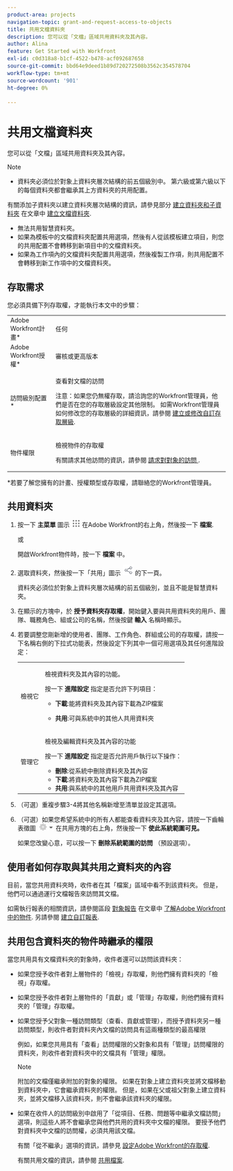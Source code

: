 ```yaml
---
product-area: projects
navigation-topic: grant-and-request-access-to-objects
title: 共用文檔資料夾
description: 您可以從「文檔」區域共用資料夾及其內容。
author: Alina
feature: Get Started with Workfront
exl-id: c0d318a8-b1cf-4522-b478-acf092687658
source-git-commit: bbd64e9deed1b89d720272508b3562c354578704
workflow-type: tm+mt
source-wordcount: '901'
ht-degree: 0%

---
```


# 共用文檔資料夾

您可以從「文檔」區域共用資料夾及其內容。

>[!NOTE]
>
>* 資料夾必須位於對象上資料夾層次結構的前五個級別中。 第六級或第六級以下的每個資料夾都會繼承其上方資料夾的共用配置。
>
>  有關添加子資料夾以建立資料夾層次結構的資訊，請參見部分 [建立資料夾和子資料夾](../../documents/organizing-documents/create-documents-folder.md#creating-folders) 在文章中 [建立文檔資料夾](../../documents/organizing-documents/create-documents-folder.md).
>
>* 無法共用智慧資料夾。
>* 如果為模板中的文檔資料夾配置共用選項，然後有人從該模板建立項目，則您的共用配置不會轉移到新項目中的文檔資料夾。
>* 如果為工作項內的文檔資料夾配置共用選項，然後複製工作項，則共用配置不會轉移到新工作項中的文檔資料夾。
>


## 存取需求

<!--drafted for P&P
(I am putting Contributor and higher here because this is what I found in testing. Normally, Review equals Light but I found out that Contributor can also have manage rights to documents and can share them.)

<table style="table-layout:auto"> 
 <col> 
 <col> 
 <tbody> 
  <tr> 
   <td role="rowheader">Adobe Workfront plan*</td> 
   <td> <p>Any</p> </td> 
  </tr> 
  <tr> 
   <td role="rowheader">Adobe Workfront license*</td> 
   <td> <p>Current license: Contributor or higher</p> 
   Or
   <p>Legacy license: Review or higher</p>
      </td> 
  </tr> 
  <tr> 
   <td role="rowheader">Access level configurations*</td> 
   <td> <p>View access to Documents</p> <p><b>NOTE</b>
   
   If you still don't have access, ask your Workfront administrator if they set additional restrictions in your access level. For information on how a Workfront administrator can modify your access level, see <a href="../../administration-and-setup/add-users/configure-and-grant-access/create-modify-access-levels.md" class="MCXref xref">Create or modify custom access levels</a>.</p> </td> 
  </tr> 
  <tr data-mc-conditions=""> 
   <td role="rowheader">Object permissions</td> 
   <td> <p>View access to an object</p> <p>For information on requesting additional access, see <a href="../../workfront-basics/grant-and-request-access-to-objects/request-access.md" class="MCXref xref">Request access to objects </a>.</p> </td> 
  </tr> 
 </tbody> 
</table>
-->

您必須具備下列存取權，才能執行本文中的步驟：

<table style="table-layout:auto"> 
 <col> 
 <col> 
 <tbody> 
  <tr> 
   <td role="rowheader">Adobe Workfront計畫*</td> 
   <td> <p>任何</p> </td> 
  </tr> 
  <tr> 
   <td role="rowheader">Adobe Workfront授權*</td> 
   <td> <p>審核或更高版本</p> </td> 
  </tr> 
  <tr> 
   <td role="rowheader">訪問級別配置*</td> 
   <td> <p>查看對文檔的訪問</p> <p>注意：如果您仍無權存取，請洽詢您的Workfront管理員，他們是否在您的存取層級設定其他限制。 如需Workfront管理員如何修改您的存取層級的詳細資訊，請參閱 <a href="../../administration-and-setup/add-users/configure-and-grant-access/create-modify-access-levels.md" class="MCXref xref">建立或修改自訂存取層級</a>.</p> </td> 
  </tr> 
  <tr data-mc-conditions=""> 
   <td role="rowheader">物件權限</td> 
   <td> <p>檢視物件的存取權</p> <p>有關請求其他訪問的資訊，請參閱 <a href="../../workfront-basics/grant-and-request-access-to-objects/request-access.md" class="MCXref xref">請求對對象的訪問 </a>.</p> </td> 
  </tr> 
 </tbody> 
</table>

&#42;若要了解您擁有的計畫、授權類型或存取權，請聯絡您的Workfront管理員。

## 共用資料夾

1. 按一下 **主菜單** 圖示 ![](assets/main-menu-icon.png) 在Adobe Workfront的右上角，然後按一下 **檔案**.

   或

   開啟Workfront物件時，按一下 **檔案** 中。

1. 選取資料夾，然後按一下「共用」圖示 ![](assets/share-icon.png) 的下一頁。

   資料夾必須位於對象上資料夾層次結構的前五個級別，並且不能是智慧資料夾。

1. 在顯示的方塊中，於 **授予資料夾存取權**，開始鍵入要與共用資料夾的用戶、團隊、職務角色、組或公司的名稱，然後按鍵 **輸入** 名稱時顯示。
1. 若要調整您剛新增的使用者、團隊、工作角色、群組或公司的存取權，請按一下名稱右側的下拉式功能表，然後設定下列其中一個可用選項及其任何進階設定：

   <table style="table-layout:auto"> 
    <col> 
    <col> 
    <tbody> 
     <tr> 
      <td role="rowheader">檢視它</td> 
      <td> <p>檢視資料夾及其內容的功能。</p> <p>按一下 <strong>進階設定</strong> 指定是否允許下列項目：</p> 
       <ul> 
        <li><strong>下載</strong>:能將資料夾及其內容下載為ZIP檔案</li> 
        <li> <p><strong>共用</strong>:可與系統中的其他人共用資料夾</p> </li> 
       </ul> </td> 
     </tr> 
     <tr> 
      <td role="rowheader">管理它</td> 
      <td> <p>檢視及編輯資料夾及其內容的功能</p> <p>按一下 <strong>進階設定</strong> 指定是否允許用戶執行以下操作：</p> 
       <ul> 
        <li><strong>刪除</strong>:從系統中刪除資料夾及其內容</li> 
        <li><b>下載</b>:將資料夾及其內容下載為ZIP檔案</li> 
        <li><strong>共用</strong>:與系統中的其他用戶共用資料夾及其內容</li> 
       </ul> </td> 
     </tr> 
    </tbody> 
   </table>

1. （可選）重複步驟3-4將其他名稱新增至清單並設定其選項。
1. （可選）如果您希望系統中的所有人都能查看資料夾及其內容，請按一下齒輪表徵圖 ![](assets/gear-icon-settings-with-dn-arrow.jpg) 在共用方塊的右上角，然後按一下 **使此系統範圍可見。**

   如果您改變心意，可以按一下 **刪除系統範圍的訪問** （預設選項）。

## 使用者如何存取與其共用之資料夾的內容

<!--
<p style="color: #ff1493;" data-mc-conditions="QuicksilverOrClassic.Draft mode">Delete these 2 paragraphs when the story &nbsp;<a href="https://hub.workfront.com/task/622f8d6f000897c9a4a11bdfd9b2cf34/overview">Handle email notification content when a folder is shared</a> goes to Preview:</p>
-->

目前，當您共用資料夾時，收件者在其「檔案」區域中看不到該資料夾。 但是，他們可以通過運行文檔報告來訪問其文檔。

如需執行報表的相關資訊，請參閱區段 [對象報告](../../workfront-basics/navigate-workfront/workfront-navigation/understand-objects.md#reporting-on-objects) 在文章中 [了解Adobe Workfront中的物件](../../workfront-basics/navigate-workfront/workfront-navigation/understand-objects.md). 另請參閱 [建立自訂報表](../../reports-and-dashboards/reports/creating-and-managing-reports/create-custom-report.md).

<!--
<div class="preview" data-mc-conditions="QuicksilverOrClassic.Draft mode">
<p>Workfront sends a notification email when someone shares a document folder on an object with a user or a team. To access the folder from the email, recipients can click the folder title or the "See it in Workfront" link.</p> <note type="note">
<ul class="preview">
<li> <p>The email notification "Someone shares an object with me" or "Someone shares an object with my team" must be enabled in order for a user or team to receive a notification email about a shared folder.</p> </li>
<li> <p>When someone shares a document folder from the global Documents area, the links in the notification email take the recipient to the global Documents area. Because folders in this area are private, the shared folder is not displayed there, but the recipient can access its documents by creating a document report. </p> <p>For information about running a report, see the section <a href="../../workfront-basics/navigate-workfront/workfront-navigation/understand-objects.md#reporting-on-objects" class="MCXref xref">Report on objects</a> in the article <a href="../../workfront-basics/navigate-workfront/workfront-navigation/understand-objects.md" class="MCXref xref">Understand objects in Adobe Workfront</a>. Also see <a href="../../reports-and-dashboards/reports/creating-and-managing-reports/create-custom-report.md" class="MCXref xref">Create a custom report</a>.</p> </li>
<li> <p>Currently, it is not possible to share folders with external users.</p> </li>
</ul>
</note>
</div>
-->

## 共用包含資料夾的物件時繼承的權限

當您共用具有文檔資料夾的對象時，收件者還可以訪問該資料夾：

* 如果您授予收件者對上層物件的「檢視」存取權，則他們擁有資料夾的「檢視」存取權。
* 如果您授予收件者對上層物件的「貢獻」或「管理」存取權，則他們擁有資料夾的「管理」存取權。
* 如果您授予父對象一種訪問類型（查看、貢獻或管理），而授予資料夾另一種訪問類型，則收件者對資料夾內文檔的訪問具有這兩種類型的最高權限

   例如，如果您共用具有「查看」訪問權限的父對象和具有「管理」訪問權限的資料夾，則收件者對資料夾中的文檔具有「管理」權限。

   >[!NOTE]
   >
   >附加的文檔僅繼承附加的對象的權限。 如果在對象上建立資料夾並將文檔移動到資料夾中，它會繼承資料夾的權限。 但是，如果在父或祖父對象上建立資料夾，並將文檔移入該資料夾，則不會繼承該資料夾的權限。

* 如果在收件人的訪問級別中啟用了「從項目、任務、問題等中繼承文檔訪問」選項，則這些人將不會繼承您與他們共用的資料夾中文檔的權限。 要授予他們對資料夾中文檔的訪問權，必須共用該文檔。

   有關「從不繼承」選項的資訊，請參見 [設定Adobe Workfront的存取權](../../administration-and-setup/add-users/configure-and-grant-access/configure-access.md).

   有關共用文檔的資訊，請參閱 [共用檔案](../../workfront-basics/grant-and-request-access-to-objects/document-permissions.md).
